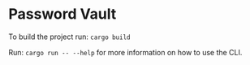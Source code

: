 # Password Vault

To build the project run: `cargo build`

Run: `cargo run -- --help` for more information on how to use the CLI.
